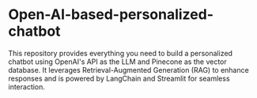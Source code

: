 # Open-AI-based-personalized-chatbot
This repository provides everything you need to build a personalized chatbot using OpenAI's API as the LLM and Pinecone as the vector database. It leverages Retrieval-Augmented Generation (RAG) to enhance responses and is powered by LangChain and Streamlit for seamless interaction.
